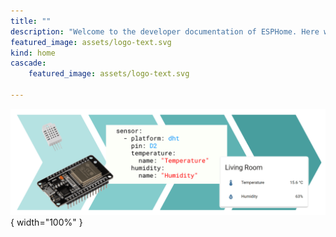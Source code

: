 ```yaml
---
title: ""
description: "Welcome to the developer documentation of ESPHome. Here will you most likely find everthing you need to know to create your own (external) component. And how to create a PR."
featured_image: assets/logo-text.svg
kind: home
cascade:
    featured_image: assets/logo-text.svg

---
```

![](assets/hero.png){ width="100%" }


